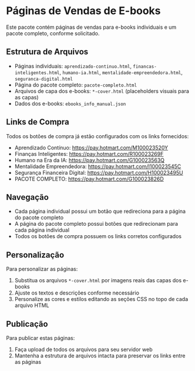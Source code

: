 # Páginas de Vendas de E-books

Este pacote contém páginas de vendas para e-books individuais e um pacote completo, conforme solicitado.

## Estrutura de Arquivos

- Páginas individuais: `aprendizado-continuo.html`, `financas-inteligentes.html`, `humano-ia.html`, `mentalidade-empreendedora.html`, `seguranca-digital.html`
- Página do pacote completo: `pacote-completo.html`
- Arquivos de capa dos e-books: `*-cover.html` (placeholders visuais para as capas)
- Dados dos e-books: `ebooks_info_manual.json`

## Links de Compra

Todos os botões de compra já estão configurados com os links fornecidos:

- Aprendizado Contínuo: https://pay.hotmart.com/M100023520Y
- Finanças Inteligentes: https://pay.hotmart.com/R100023269F
- Humano na Era da IA: https://pay.hotmart.com/G100023563Q
- Mentalidade Empreendedora: https://pay.hotmart.com/I100023545C
- Segurança Financeira Digital: https://pay.hotmart.com/H100023495U
- PACOTE COMPLETO: https://pay.hotmart.com/G100023826D

## Navegação

- Cada página individual possui um botão que redireciona para a página do pacote completo
- A página do pacote completo possui botões que redirecionam para cada página individual
- Todos os botões de compra possuem os links corretos configurados

## Personalização

Para personalizar as páginas:
1. Substitua os arquivos `*-cover.html` por imagens reais das capas dos e-books
2. Ajuste os textos e descrições conforme necessário
3. Personalize as cores e estilos editando as seções CSS no topo de cada arquivo HTML

## Publicação

Para publicar estas páginas:
1. Faça upload de todos os arquivos para seu servidor web
2. Mantenha a estrutura de arquivos intacta para preservar os links entre as páginas
